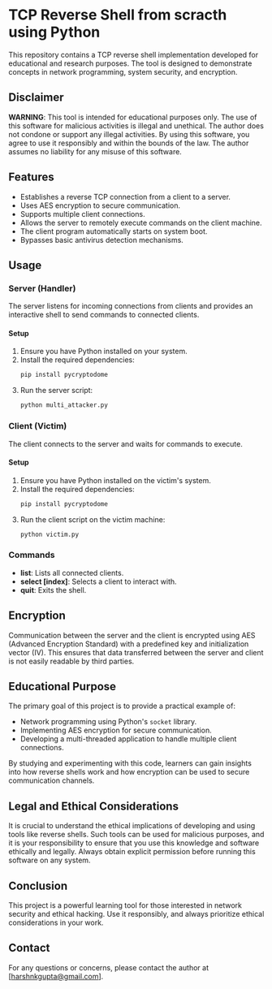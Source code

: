 # TCP Reverse Shell from scracth using Python

This repository contains a TCP reverse shell implementation developed for educational and research purposes. The tool is designed to demonstrate concepts in network programming, system security, and encryption.

## Disclaimer

**WARNING**: This tool is intended for educational purposes only. The use of this software for malicious activities is illegal and unethical. The author does not condone or support any illegal activities. By using this software, you agree to use it responsibly and within the bounds of the law. The author assumes no liability for any misuse of this software.

## Features

- Establishes a reverse TCP connection from a client to a server.
- Uses AES encryption to secure communication.
- Supports multiple client connections.
- Allows the server to remotely execute commands on the client machine.
- The client program automatically starts on system boot.
- Bypasses basic antivirus detection mechanisms.

## Usage

### Server (Handler)

The server listens for incoming connections from clients and provides an interactive shell to send commands to connected clients.

#### Setup

1. Ensure you have Python installed on your system.
2. Install the required dependencies:
   ```bash
   pip install pycryptodome
   ```
3. Run the server script:
   ```bash
   python multi_attacker.py
   ```

### Client (Victim)

The client connects to the server and waits for commands to execute.

#### Setup

1. Ensure you have Python installed on the victim's system.
2. Install the required dependencies:
   ```bash
   pip install pycryptodome
   ```
3. Run the client script on the victim machine:
   ```bash
   python victim.py
   ```

### Commands

- **list**: Lists all connected clients.
- **select [index]**: Selects a client to interact with.
- **quit**: Exits the shell.

## Encryption

Communication between the server and the client is encrypted using AES (Advanced Encryption Standard) with a predefined key and initialization vector (IV). This ensures that data transferred between the server and client is not easily readable by third parties.

## Educational Purpose

The primary goal of this project is to provide a practical example of:

- Network programming using Python's `socket` library.
- Implementing AES encryption for secure communication.
- Developing a multi-threaded application to handle multiple client connections.

By studying and experimenting with this code, learners can gain insights into how reverse shells work and how encryption can be used to secure communication channels.

## Legal and Ethical Considerations

It is crucial to understand the ethical implications of developing and using tools like reverse shells. Such tools can be used for malicious purposes, and it is your responsibility to ensure that you use this knowledge and software ethically and legally. Always obtain explicit permission before running this software on any system.

## Conclusion

This project is a powerful learning tool for those interested in network security and ethical hacking. Use it responsibly, and always prioritize ethical considerations in your work.

## Contact

For any questions or concerns, please contact the author at [harshnkgupta@gmail.com].

